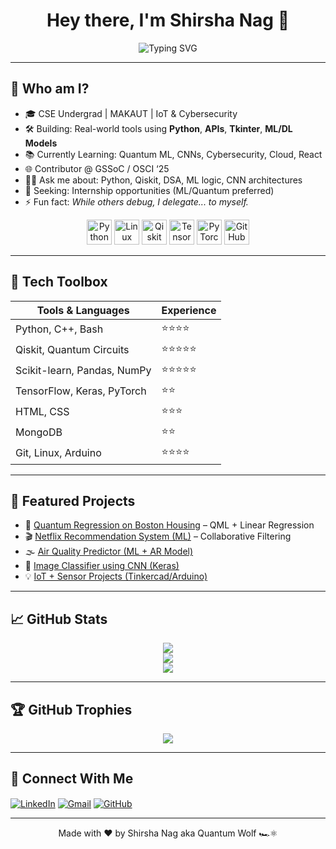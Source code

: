 
<h1 align="center">Hey there, I'm Shirsha Nag 👋</h1>


<p align="center">
  <img src="https://readme-typing-svg.herokuapp.com?font=Fira+Code&weight=500&size=22&pause=1000&color=00F7FF&center=true&vCenter=true&width=650&lines=Quantum+Dev+%7C+ML+%26+DL+Explorer+%7C+Cybersec+Learner;ACM+Member+%7C+GSSoC+%2725+Contributor" alt="Typing SVG" />
</p>

---

## 🧠 Who am I?

- 🎓 CSE Undergrad | MAKAUT | IoT & Cybersecurity  
- 🛠️ Building: Real-world tools using **Python**, **APIs**, **Tkinter**, **ML/DL Models**  
- 📚 Currently Learning: Quantum ML, CNNs, Cybersecurity, Cloud, React  
- 🌐 Contributor @ GSSoC / OSCI ‘25  
- 🧑‍💻 Ask me about: Python, Qiskit, DSA, ML logic, CNN architectures  
- 💼 Seeking: Internship opportunities (ML/Quantum preferred)  
- ⚡ Fun fact: *While others debug, I delegate... to myself.*  

<p align="center">
  <img src="https://www.vectorlogo.zone/logos/python/python-icon.svg" width="40" alt="Python"/>
  <img src="https://www.vectorlogo.zone/logos/linux/linux-icon.svg" width="40" alt="Linux"/>
  <img src="https://upload.wikimedia.org/wikipedia/commons/thumb/6/6a/Qiskit_logo.svg/512px-Qiskit_logo.svg.png" width="40" alt="Qiskit" />
  <img src="https://www.vectorlogo.zone/logos/tensorflow/tensorflow-icon.svg" width="40" alt="TensorFlow"/>
  <img src="https://www.vectorlogo.zone/logos/pytorch/pytorch-icon.svg" width="40" alt="PyTorch"/>
  <img src="https://www.vectorlogo.zone/logos/github/github-icon.svg" width="40" alt="GitHub"/>
</p>


---

## 🧰 Tech Toolbox

| Tools & Languages | Experience |
|-------------------|------------|
| Python, C++, Bash | ⭐⭐⭐⭐ |
| Qiskit, Quantum Circuits | ⭐⭐⭐⭐⭐ |
| Scikit-learn, Pandas, NumPy | ⭐⭐⭐⭐⭐ |
| TensorFlow, Keras, PyTorch | ⭐⭐|
| HTML, CSS | ⭐⭐⭐ |
| MongoDB | ⭐⭐ |
| Git, Linux, Arduino | ⭐⭐⭐⭐ |

---

## 🚀 Featured Projects

- 🔬 [Quantum Regression on Boston Housing](https://github.com/shirshanag/quantum-regression) – QML + Linear Regression  
- 🎬 [Netflix Recommendation System (ML)](https://github.com/shirshanag/netflix-recommender) – Collaborative Filtering  
- 🌫️ [Air Quality Predictor (ML + AR Model)](https://github.com/shirshanag/air-quality-predictor)  
- 🧠 [Image Classifier using CNN (Keras)](https://github.com/shirshanag/image-classifier-cnn)  
- 💡 [IoT + Sensor Projects (Tinkercad/Arduino)](https://github.com/shirshanag/iot-sensors)

---

## 📈 GitHub Stats

<p align="center">
  <img src="https://github-readme-stats.vercel.app/api?username=shirshanag&show_icons=true&theme=tokyonight" />
  <br/>
  <img src="https://github-readme-streak-stats.herokuapp.com/?user=shirshanag&theme=tokyonight" />
  <br/>
  <img src="https://github-readme-stats.vercel.app/api/top-langs/?username=shirshanag&layout=compact&theme=tokyonight" />
</p>

---

## 🏆 GitHub Trophies

<p align="center">
  <img src="https://github-profile-trophy.vercel.app/?username=shirshanag&theme=gruvbox&no-bg=true&no-frame=true" />
</p>

---


## 🔗 Connect With Me

<p align="left">
  <a href="https://www.linkedin.com/in/shirsha-nag-b4aa87219/" target="blank"><img align="center" src="https://img.shields.io/badge/-LinkedIn-blue?style=flat-square&logo=linkedin" alt="LinkedIn" /></a>
  <a href="mailto:15shirsha@gmail.com"><img align="center" src="https://img.shields.io/badge/-Gmail-red?style=flat-square&logo=gmail&logoColor=white" alt="Gmail" /></a>
  <a href="https://github.com/shirshanag" target="blank"><img align="center" src="https://img.shields.io/badge/-GitHub-000?style=flat-square&logo=github" alt="GitHub" /></a>
</p>

---

<p align="center">Made with ❤️ by Shirsha Nag aka Quantum Wolf 🏎️⚛️</p>
